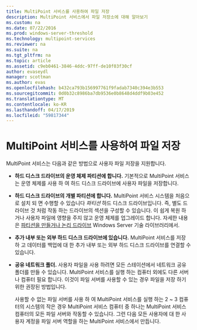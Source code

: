 ```yaml
---
title: MultiPoint 서비스를 사용하여 파일 저장
description: MultiPoint 서비스에서 파일 저장소에 대해 알아보기
ms.custom: na
ms.date: 07/22/2016
ms.prod: windows-server-threshold
ms.technology: multipoint-services
ms.reviewer: na
ms.suite: na
ms.tgt_pltfrm: na
ms.topic: article
ms.assetid: c9eb0461-3846-4ddc-97ff-de10f03f30cf
author: evaseydl
manager: scottman
ms.author: evas
ms.openlocfilehash: b432ca793b156997761f9fadab7340c394e3b553
ms.sourcegitcommit: 0d0b32c8986ba7db9536e0b8648d4ddf9b03e452
ms.translationtype: MT
ms.contentlocale: ko-KR
ms.lasthandoff: 04/17/2019
ms.locfileid: "59817344"
---
```

# <a name="storing-files-with-multipoint-services"></a>MultiPoint 서비스를 사용하여 파일 저장
MultiPoint 서비스는 다음과 같은 방법으로 사용자 파일 저장을 지원합니다.  
  
-   **하드 디스크 드라이브의 운영 체제 파티션에 합니다.** 기본적으로 MultiPoint 서비스는 운영 체제를 사용 하 여 하드 디스크 드라이브에 사용자 파일을 저장합니다.  
  
-   **하드 디스크 드라이브의 개별 파티션에 합니다.** MultiPoint 서비스 시스템을 처음으로 설치 되 면 수행할 수 있습니다 *파티션* 하드 디스크 드라이브입니다. 즉, 별도 드라이브 것 처럼 작동 하는 드라이브의 섹션을 구성할 수 있습니다. 이 쉽게 복원 하거나 사용자 파일에 영향을 주지 않고 운영 체제를 업그레이드 합니다. 자세한 내용은 [파티션을 만들거나 논리 드라이브](https://go.microsoft.com/fwlink/?LinkId=182618) Windows Server 기술 라이브러리에서.  
  
-   **추가 내부 또는 외부 하드 디스크 드라이브에 있습니다.** MultiPoint 서비스를 저장 하 고 데이터를 백업에 대 한 추가 내부 또는 외부 하드 디스크 드라이브를 연결할 수 있습니다.  
  
-   **공유 네트워크 폴더.** 사용자 파일을 사용 하려면 모든 스테이션에서 네트워크 공유 폴더를 만들 수 있습니다. MultiPoint 서비스를 실행 하는 컴퓨터 외에도 다른 서버나 컴퓨터 필요 합니다. 이것이 파일 서버를 사용할 수 있는 경우 파일을 저장 하기 위한 권장된 방법입니다.  
  
    사용할 수 없는 파일 서버를 사용 하 여 MultiPoint 서비스를 실행 하는 2 ~ 3 컴퓨터의 시스템의 작은 경우 MultiPoint 서비스 컴퓨터 중 하나는 MultiPoint 서비스 컴퓨터의 모든 파일 서버와 작동할 수 있습니다. 그런 다음 모든 사용자에 대 한 사용자 계정을 파일 서버 역할을 하는 MultiPoint 서비스에서 만듭니다.  
  
